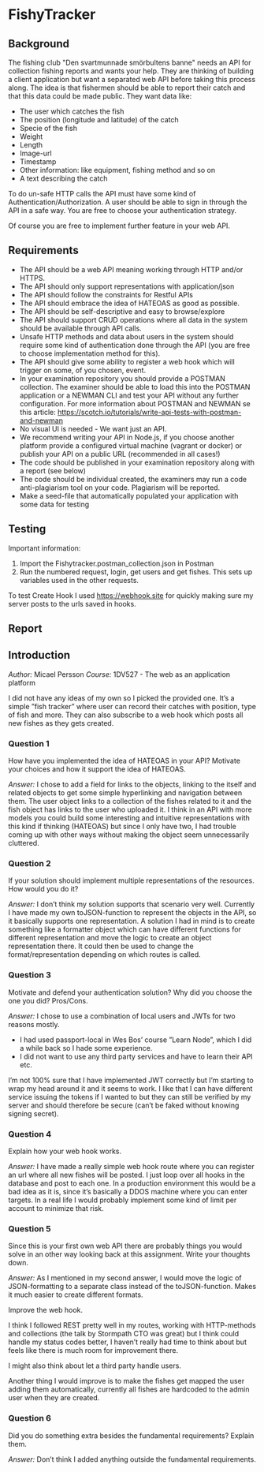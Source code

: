 # FishyTracker

## Background
The fishing club "Den svartmunnade smörbultens banne" needs an API for collection fishing reports and wants your help. They are thinking of building a client application but want a separated web API before taking this process along. The idea is that fishermen should be able to report their catch and that this data could be made public. They want data like:

* The user which catches the fish
* The position (longitude and latitude) of the catch
* Specie of the fish
* Weight
* Length
* Image-url
* Timestamp
* Other information: like equipment, fishing method and so on
* A text describing the catch

To do un-safe HTTP calls the API must have some kind of Authentication/Authorization. A user should be able to sign in through the API in a safe way. You are free to choose your authentication strategy.

Of course you are free to implement further feature in your web API.

## Requirements

* The API should be a web API meaning working through HTTP and/or HTTPS.
* The API should only support representations with application/json
* The API should follow the constraints for Restful APIs
* The API should embrace the idea of HATEOAS as good as possible.
* The API should be self-descriptive and easy to browse/explore
* The API should support CRUD operations where all data in the system should be available through API calls.
* Unsafe HTTP methods and data about users in the system should require some kind of authentication done through the API (you are free to choose implementation method for this).
* The API should give some ability to register a web hook which will trigger on some, of you chosen, event.
* In your examination repository you should provide a POSTMAN collection. The examiner should be able to load this into the POSTMAN application or a NEWMAN CLI and test your API without any further configuration. For more information about POSTMAN and NEWMAN se this article: https://scotch.io/tutorials/write-api-tests-with-postman-and-newman
* No visual UI is needed - We want just an API.
* We recommend writing your API in Node.js, if you choose another platform provide a configured virtual machine (vagrant or docker) or publish your API on a public URL (recommended in all cases!)
* The code should be published in your examination repository along with a report (see below)
* The code should be individual created, the examiners may run a code anti-plagiarism tool on your code. Plagiarism will be reported.
* Make a seed-file that automatically populated your application with some data for testing

## Testing
Important information:
1. Import the Fishytracker.postman_collection.json in Postman
2. Run the numbered request, login, get users and get fishes. This sets up variables used in the other requests.

To test Create Hook I used https://webhook.site for quickly making sure my server posts to the urls saved in hooks.

## Report
## Introduction
*Author:* Micael Persson
*Course:* 1DV527 - The web as an application platform

I did not have any ideas of my own so I picked the provided one. It’s a simple ”fish tracker” where user can record their catches with position, type of fish and more.
They can also subscribe to a web hook which posts all new fishes as they gets created.

### Question 1 
How have you implemented the idea of HATEOAS in your API? Motivate your choices and how it support the idea of HATEOAS.

*Answer:*
I chose to add a field for links to the objects, linking to the itself and related objects to get some simple hyperlinking and navigation between them.  The user object links to a collection of the fishes related to it and the fish object has links to the user who uploaded it. 
I think in an API with more models you could build some interesting and intuitive representations with this kind if thinking (HATEOAS) but since I only have two, I had trouble coming up with other ways without making the object seem unnecessarily cluttered.

### Question 2
If your solution should implement multiple representations of the resources. How would you do it?

*Answer:*
I don’t think my solution supports that scenario very well. Currently I have made my own toJSON-function to represent the objects in the API, so it basically supports one representation. 
A solution I had in mind is to create something like a formatter object which can have different functions for different representation and move the logic to create an object representation there. It could then be used to change the format/representation depending on which routes is called.

### Question 3
Motivate and defend your authentication solution? Why did you choose the one you did? Pros/Cons.

*Answer:* 
I chose to use a combination of local users and JWTs for two reasons mostly.
* I had used passport-local in Wes Bos’ course ”Learn Node”, which I did a while back so I hade some experience.
* I did not want to use any third party services and have to learn their API etc.

I’m not 100% sure that I have implemented JWT correctly but I’m starting to wrap my head around it and it seems to work. I like that I can have different service issuing the tokens if I wanted to but they can still be verified by my server and should therefore be secure (can’t be faked without knowing signing secret).

### Question 4
Explain how your web hook works.

*Answer:* 
I have made a really simple web hook route where you can register an url where all new fishes will be posted. I just loop over all hooks in the database and post to each one. In a production environment this would be a bad idea as it is, since it’s basically a DDOS machine where you can enter targets. In a real life I would probably implement some kind of limit per account to minimize that risk.

### Question 5
Since this is your first own web API there are probably things you would solve in an other way looking back at this assignment. Write your thoughts down.

*Answer:* 
As I mentioned in my second answer, I would move the logic of JSON-formatting to a separate class instead of the toJSON-function. Makes it much easier to create different formats.

Improve the web hook.

I think I followed REST pretty well in my routes, working with HTTP-methods and collections (the talk by Stormpath CTO was great) but I think could handle my status codes better, I haven’t really had time to think about but feels like there is much room for improvement there. 

I might also think about let a third party handle users.

Another thing I would improve is to make the fishes get mapped the user adding them automatically, currently all fishes are hardcoded to the admin user when they are created.

### Question 6
Did you do something extra besides the fundamental requirements? Explain them.

*Answer:* Don’t think I added anything outside the fundamental requirements.

